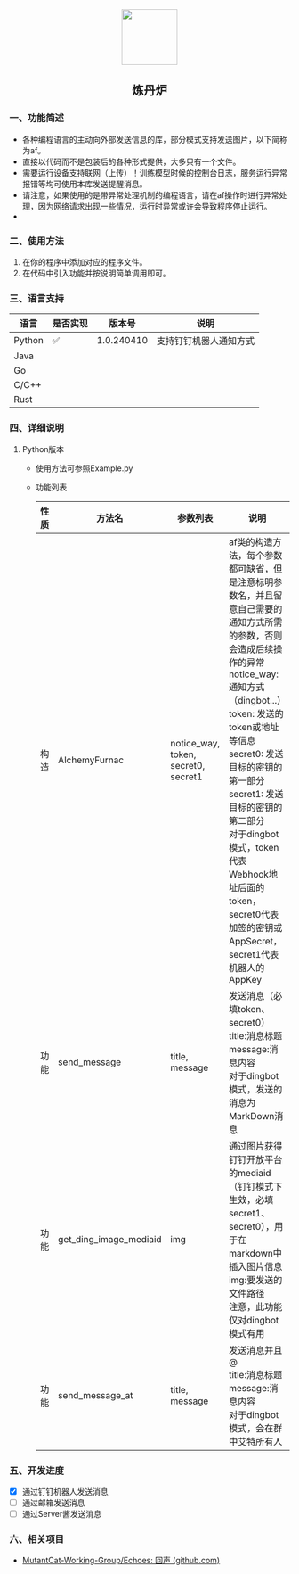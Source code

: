 <div align=center>
<img src="https://s2.loli.net/2024/04/10/PGYR7DdUOcZp5re.jpg" style="width:100px;"/>
<h2>炼丹炉</h2>
</div>

### 一、功能简述
- 各种编程语言的主动向外部发送信息的库，部分模式支持发送图片，以下简称为af。
- 直接以代码而不是包装后的各种形式提供，大多只有一个文件。
- 需要运行设备支持联网（上传）！训练模型时候的控制台日志，服务运行异常报错等均可使用本库发送提醒消息。
- 请注意，如果使用的是带异常处理机制的编程语言，请在af操作时进行异常处理，因为网络请求出现一些情况，运行时异常或许会导致程序停止运行。
- 

### 二、使用方法

1. 在你的程序中添加对应的程序文件。
2. 在代码中引入功能并按说明简单调用即可。

### 三、语言支持

| 语言   | 是否实现 | 版本号     | 说明                   |
| ------ | -------- | ---------- | ---------------------- |
| Python | ✅        | 1.0.240410 | 支持钉钉机器人通知方式 |
| Java   |          |            |                        |
| Go     |          |            |                        |
| C/C++  |          |            |                        |
| Rust   |          |            |                        |

### 四、详细说明

1. Python版本

   - 使用方法可参照Example.py

   - 功能列表

     | 性质 | 方法名                 | 参数列表                            | 说明                                                         |
     | ---- | ---------------------- | ----------------------------------- | ------------------------------------------------------------ |
     | 构造 | AlchemyFurnac          | notice_way, token, secret0, secret1 | af类的构造方法，每个参数都可缺省，但是注意标明参数名，并且留意自己需要的通知方式所需的参数，否则会造成后续操作的异常<br/>notice_way: 通知方式 （dingbot...）<br/>token: 发送的token或地址等信息<br/>secret0: 发送目标的密钥的第一部分<br/>secret1: 发送目标的密钥的第二部分<br/>对于dingbot模式，token代表Webhook地址后面的token，secret0代表加签的密钥或AppSecret，secret1代表机器人的AppKey |
     | 功能 | send_message           | title, message                      | 发送消息（必填token、secret0）<br/>title:消息标题<br/>message:消息内容<br/>对于dingbot模式，发送的消息为MarkDown消息 |
     | 功能 | get_ding_image_mediaid | img                                 | 通过图片获得钉钉开放平台的mediaid（钉钉模式下生效，必填secret1、secret0），用于在markdown中插入图片信息<br/>img:要发送的文件路径<br/>注意，此功能仅对dingbot模式有用 |
     | 功能 | send_message_at        | title, message                      | 发送消息并且@<br/>title:消息标题<br/>message:消息内容<br/>对于dingbot模式，会在群中艾特所有人 |

### 五、开发进度

- [x] 通过钉钉机器人发送消息
- [ ] 通过邮箱发送消息
- [ ] 通过Server酱发送消息

### 六、相关项目

- [MutantCat-Working-Group/Echoes: 回声 (github.com)](https://github.com/MutantCat-Working-Group/Echoes)
